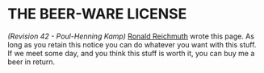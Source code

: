 # THE BEER-WARE LICENSE 
*(Revision 42 - Poul-Henning Kamp)*
[Ronald Reichmuth](mailto:emaily@icloud.com) wrote this page. As long as you retain this notice you can do whatever you want with this stuff. If we meet some day, and you think this stuff is worth it, you can buy me a beer in return.
